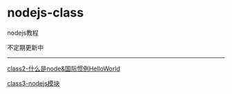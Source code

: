 # nodejs-class
nodejs教程

不定期更新中

------------
[class2-什么是node&国际惯例HelloWorld](https://github.com/CleverFan/nodejs-class/tree/master/class2--%E4%BB%8Ehelloworld%E8%AF%B4%E8%B5%B7)

[class3-nodejs模块](https://github.com/CleverFan/nodejs-class/tree/master/class3--nodejs%E6%A8%A1%E5%9D%97)
